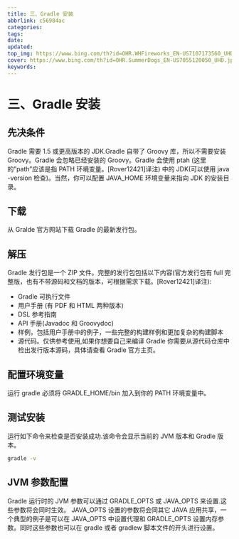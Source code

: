 ```yaml
---
title: 三、Gradle 安装
abbrlink: c56984ac
categories: 
tags: 
date: 
updated: 
top_img: https://www.bing.com/th?id=OHR.WHFireworks_EN-US7107173560_UHD.jpg
cover: https://www.bing.com/th?id=OHR.SummerDogs_EN-US7055120050_UHD.jpg 
keywords: 
---
```

# 三、Gradle 安装

## 先决条件

Gradle 需要 1.5 或更高版本的 JDK.Gradle 自带了 Groovy 库，所以不需要安装 Groovy。Gradle 会忽略已经安装的 Groovy。Gradle 会使用 ptah (这里的”path”应该是指 PATH 环境变量。[Rover12421]译注) 中的 JDK(可以使用 java -version 检查)。当然，你可以配置 JAVA_HOME 环境变量来指向 JDK 的安装目录。

## 下载

从 Gralde 官方网站下载 Gradle 的最新发行包。

## 解压

Gradle 发行包是一个 ZIP 文件。完整的发行包包括以下内容(官方发行包有 full 完整版，也有不带源码和文档的版本，可根据需求下载。[Rover12421]译注):

- Gradle 可执行文件
- 用户手册 (有 PDF 和 HTML 两种版本)
- DSL 参考指南
- API 手册(Javadoc 和 Groovydoc)
- 样例，包括用户手册中的例子，一些完整的构建样例和更加复杂的构建脚本
- 源代码。仅供参考使用,如果你想要自己来编译 Gradle 你需要从源代码仓库中检出发行版本源码，具体请查看 Gradle 官方主页。

## 配置环境变量

运行 gradle 必须将 GRADLE_HOME/bin 加入到你的 PATH 环境变量中。

## 测试安装

运行如下命令来检查是否安装成功.该命令会显示当前的 JVM 版本和 Gradle 版本。

```sh
gradle -v 
```

## JVM 参数配置

Gradle 运行时的 JVM 参数可以通过 GRADLE_OPTS 或 JAVA_OPTS 来设置.这些参数将会同时生效。 JAVA_OPTS 设置的参数将会同其它 JAVA 应用共享，一个典型的例子是可以在 JAVA_OPTS 中设置代理和 GRADLE_OPTS 设置内存参数。同时这些参数也可以在 gradle 或者 gradlew 脚本文件的开头进行设置。